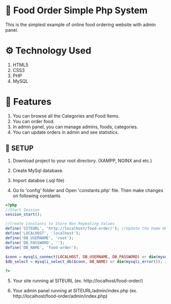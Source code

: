 # 🥘 Food Order Simple Php System
This is the simplest example of online food ordering website with admin panel.

# ⚙️ Technology Used
1. HTML5
2. CSS3
3. PHP
4. MySQL


# 🧰 Features
1. You can browse all the Categories and Food Items. 
2. You can order food.
3. In admin panel, you can manage admins, foods, categories.
4. You can update orders in admin and see statistics.

## 📖 SETUP

1. Download project to your root directory. (XAMPP, NGINX and etc.)

2. Create MySql database.

3. Import databse (.sql file)

4. Go to 'config' folder and Open 'constants.php' file. Then make changes on following constants

```php
<?php 
//Start Session
session_start();

//Create Constants to Store Non Repeating Values
define('SITEURL', 'http://localhost/food-order/'); //Update the home URL of the project if you have changed port number or it's live on server
define('LOCALHOST', 'localhost');
define('DB_USERNAME', 'root');
define('DB_PASSWORD', '');
define('DB_NAME', 'food-order');
    
$conn = mysqli_connect(LOCALHOST, DB_USERNAME, DB_PASSWORD) or die(mysqli_error()); //Database Connection
$db_select = mysqli_select_db($conn, DB_NAME) or die(mysqli_error()); //SElecting Database 

?>
```
5. Your site running at SITEURL (ex. http://localhost/food-order/)

6. Your admin panel running at SITEURL/admin/index.php (ex.  http://localhost/food-order/admin/index.php)